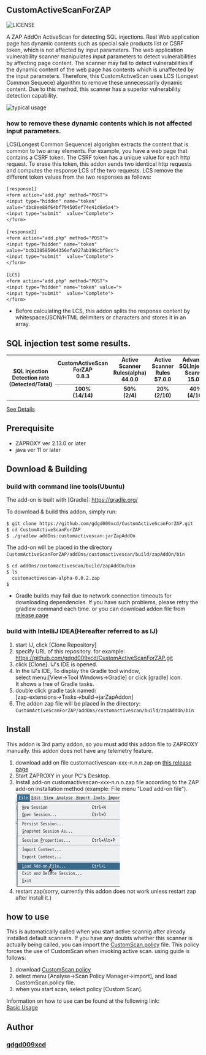 ## CustomActiveScanForZAP
![LICENSE](https://img.shields.io/github/license/gdgd009xcd/CustomActiveScanForZAP)
 

A ZAP AddOn ActiveScan for detecting SQL injections.
Real Web application page has dynamic contents such as special sale products list or CSRF token, which is not affected by input parameters.
The web application vulnerability scanner manipulates input parameters to detect vulnerabilities by affecting page content. 
The scanner may fail to detect vulnerabilities if the dynamic content of the web page has contents which is unaffected by the input parameters. 
Therefore, this CustomActiveScan uses LCS (Longest Common Sequece) algorithm to remove these unnecessarily dynamic content.
Due to this method, this scanner has a superior vulnerability detection capability.

![typical usage](assets/images/custom.gif)

### how to remove these dynamic contents which is not affected input parameters.

LCS(Longest Common Sequence) algorighm extracts the content that is common to two array elements.
For example, you have a web page that contains a CSRF token. The CSRF token has a unique value for each http request.
To erase this token, this addon sends two identical http requests and computes the response LCS of the two requests.
LCS remove the different token values ​​from the two responses as follows:
 

    [response1]
    <form action="add.php" method="POST">
    <input type="hidden" name="token" value="dbc8ee88f64bf794505ef74e41d6e5a4">
    <input type="submit"  value="Complete">
    </form>
    
    [response2]
    <form action="add.php" method="POST">
    <input type="hidden" name="token" value="bcb138585064356efa927ab196cbf8ec">
    <input type="submit"  value="Complete">
    </form>
    
    [LCS]
    <form action="add.php" method="POST">
    <input type="hidden" name="token" value=">
    <input type="submit"  value="Complete">
    </form>
    

* Before calculating the LCS, this addon splits the response content by whitespace/JSON/HTML delimiters or characters and stores it in an array.

##  SQL injection test some results.
<TABLE>
 <TR><TH ROWSPAN="2">SQL injection Detection rate<BR>(Detected/Total)</TH><TH>CustomActiveScan<BR>ForZAP <BR>0.8.3</TH><TH>Active Scanner Rules(alpha)<BR>44.0.0</TH><TH>Active Scanner Rules<BR>57.0.0</TH><TH>Advanced SQLInjection Scanner<BR>15.0.0</TH></TR>
 <TR><TH>100%<BR>(14/14)</TH><TH>50%<BR>(2/4)</TH><TH>20%<BR>(2/10)</TH><TH>40%<BR>(4/10)</TH></TR>
</TABLE>
  
[See Details](https://github.com/gdgd009xcd/CustomActiveScanForZAP/wiki/99.1.-SQL-injection-detection-test-results-with-ActiveScan)

## Prerequisite

* ZAPROXY ver 2.13.0 or later
* java ver 11 or later

## Download & Building

### build with command line tools(Ubuntu)

The add-on is built with [Gradle]: https://gradle.org/  

To download & build this addon, simply run:  

    $ git clone https://github.com/gdgd009xcd/CustomActiveScanForZAP.git  
    $ cd CustomActiveScanForZAP  
    $ ./gradlew addOns:customactivescan:jarZapAddOn  

The add-on will be placed in the directory `CustomActiveScanForZAP/addOns/customactivescan/build/zapAddOn/bin`

    $ cd addOns/customactivescan/build/zapAddOn/bin  
    $ ls  
      customactivescan-alpha-0.0.2.zap  
    $  

* Gradle builds may fail due to network connection timeouts for downloading dependencies. If you have such problems, please retry the gradlew command each time. or you can download addon file from [release page](https://github.com/gdgd009xcd/CustomActiveScanForZAP/releases)

### build with IntelliJ IDEA(Hereafter referred to as IJ)

1. start IJ, click [Clone Repository]
1. specify URL of this repository. for example:<br>https://github.com/gdgd009xcd/CustomActiveScanForZAP.git
1. click [Clone]. IJ's IDE is opened.
1. In the IJ's IDE, To display the Gradle tool window,<br>select menu:[View->Tool Windows->Gradle] or click [gradle] icon.<br>It shows a tree of Gradle tasks.
1. double click gradle task named:<br>[zap-extensions->Tasks->build->jarZapAddon]
1. The addon zap file will be placed in the directory:<br>`CustomActiveScanForZAP/addOns/customactivescan/build/zapAddOn/bin`

## Install

This addon is 3rd party addon, so you must add this addon file to ZAPROXY manually. this addon does not have any telemetry feature.

1. download add on file customactivescan-xxx-n.n.n.zap on [this release page](https://github.com/gdgd009xcd/CustomActiveScanForZAP/releases)
1. Start ZAPROXY in your PC's Desktop.  
1. Install add-on customactivescan-xxx-n.n.n.zap file according to the ZAP add-on installation method (example: File menu "Load add-on file").<BR>
![AddonInstall](https://raw.githubusercontent.com/gdgd009xcd/RELEASES/master/IMG/ZAP/addoninst.png)<BR>    
1. restart zap(sorry, currently this addon does not work unless restart zap after install it.)

## how to use
This is automatically called when you start active scannig after already installed default scanners.
If you have any doubts whether this scanner is actually being called, you can import the [CustomScan.policy](CustomScan.policy) file. This policy forces the use of CustomScan when invoking active scan. using guide is follows:

1) download [CustomScan.policy](CustomScan.policy)  
2) select menu [Analyse->Scan Policy Manager->import], and load CustomScan.policy file.  
3) when you start scan, select policy [Custom Scan].   

Information on how to use can be found at the following link: <BR>
[Basic Usage](https://github.com/gdgd009xcd/CustomActiveScanForZAP/wiki/1.0.-Basic-Usage)

## Author
### [gdgd009xcd](https://gdgd009xcd.github.io/)
